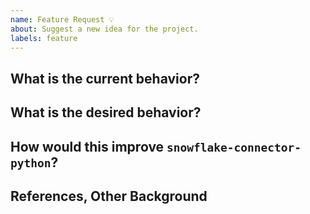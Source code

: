 ```yaml
---
name: Feature Request 💡
about: Suggest a new idea for the project.
labels: feature
---
```


## What is the current behavior?

## What is the desired behavior?

## How would this improve `snowflake-connector-python`?

## References, Other Background
